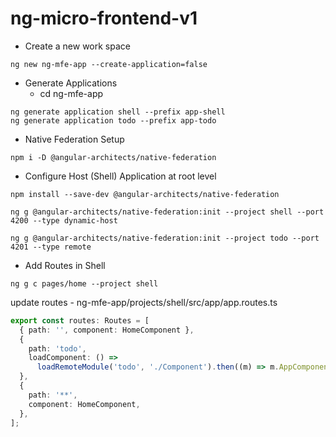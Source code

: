 # ng-micro-frontend-v1

- Create a new work space

```
ng new ng-mfe-app --create-application=false
```

- Generate Applications
  - cd ng-mfe-app

```
ng generate application shell --prefix app-shell
ng generate application todo --prefix app-todo
```

- Native Federation Setup

```
npm i -D @angular-architects/native-federation
```

- Configure Host (Shell) Application
  at root level

```
npm install --save-dev @angular-architects/native-federation
```

```
ng g @angular-architects/native-federation:init --project shell --port 4200 --type dynamic-host
```

```
ng g @angular-architects/native-federation:init --project todo --port 4201 --type remote
```

- Add Routes in Shell

```
ng g c pages/home --project shell
```
update routes - ng-mfe-app/projects/shell/src/app/app.routes.ts
```ts
export const routes: Routes = [
  { path: '', component: HomeComponent },
  {
    path: 'todo',
    loadComponent: () =>
      loadRemoteModule('todo', './Component').then((m) => m.AppComponent),
  },
  {
    path: '**',
    component: HomeComponent,
  },
];
```
